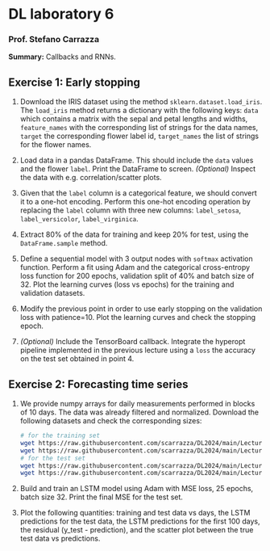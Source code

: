 # DL laboratory 6

### Prof. Stefano Carrazza

**Summary:** Callbacks and RNNs.

## Exercise 1: Early stopping

1. Download the IRIS dataset using the method `sklearn.dataset.load_iris`. The
   `load_iris` method returns a dictionary with the following keys: `data` which
   contains a matrix with the sepal and petal lengths and widths,
   `feature_names` with the corresponding list of strings for the data names, `target` the corresponding flower label id, `target_names` the list of strings for the flower names.

2. Load data in a pandas DataFrame. This should include the `data` values and
   the flower `label`. Print the DataFrame to screen. *(Optional)* Inspect the data with e.g. correlation/scatter plots.

3. Given that the `label` column is a categorical feature, we should convert it
   to a one-hot encoding. Perform this one-hot encoding operation by replacing the `label` column with three new columns: `label_setosa`, `label_versicolor`, `label_virginica`.

4. Extract 80% of the data for training and keep 20% for test, using the
   `DataFrame.sample` method.

5. Define a sequential model with 3 output nodes with `softmax` activation
   function. Perform a fit using Adam and the categorical cross-entropy loss
   function for 200 epochs, validation split of 40% and batch size of 32. Plot the learning curves (loss vs epochs) for the training and validation datasets.

6. Modify the previous point in order to use early stopping on the validation
   loss with patience=10. Plot the learning curves and check the stopping epoch.

7. *(Optional)* Include the TensorBoard callback. Integrate the hyperopt
   pipeline implemented in the previous lecture using a `loss` the accuracy on
   the test set obtained in point 4.

## Exercise 2: Forecasting time series

1. We provide numpy arrays for daily measurements performed in blocks of 10
   days. The data was already filtered and normalized. Download the following
   datasets and check the corresponding sizes:
    ```bash
    # for the training set
    wget https://raw.githubusercontent.com/scarrazza/DL2024/main/Lecture_6/training_data.npy
    wget https://raw.githubusercontent.com/scarrazza/DL2024/main/Lecture_6/training_label.npy
    # for the test set
    wget https://raw.githubusercontent.com/scarrazza/DL2024/main/Lecture_6/test_data.npy
    wget https://raw.githubusercontent.com/scarrazza/DL2024/main/Lecture_6/test_label.npy
    ```

2. Build and train an LSTM model using Adam with MSE loss, 25 epochs, batch size
   32. Print the final MSE for the test set.

3. Plot the following quantities: training and test data vs days, the LSTM
   predictions for the test data, the LSTM predictions for the first 100 days,
   the residual (y_test - prediction), and the scatter plot between the true
   test data vs predictions.
